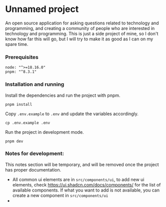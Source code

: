 # Unnamed project

An open source application for asking questions related to technology and programming, and creating a community of people who are interested in technology and programming. This is just a side project of mine, so I don't know how far this will go, but I will try to make it as good as I can on my spare time.

### Prerequisites

```shell
node: "^>=18.16.0"
pnpm: "^8.3.1"
```

### Installation and running

Install the dependencies and run the project with pnpm.

```shell
pnpm install
```

Copy `.env.example` to `.env` and update the variables accordingly.

```shell
cp .env.example .env
```

Run the project in development mode.

```shell
pnpm dev
```

### Notes for development:

This notes section will be temporary, and will be removed once the project has proper documentation.

- All common ui elements are in `src/components/ui`, to add new ui elements, check https://ui.shadcn.com/docs/components/ for the list of available components. If what you want to add is not available, you can create a new component in `src/components/ui`
-
